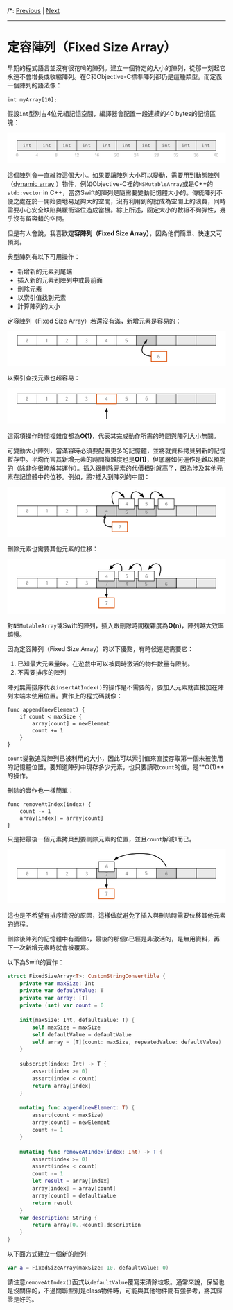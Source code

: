 /*:
[Previous](@previous) | [Next](@next)
***
# 定容陣列（Fixed Size Array）

早期的程式語言並沒有很花哨的陣列。建立一個特定的大小的陣列，從那一刻起它永遠不會增長或收縮陣列。在C和Objective-C標準陣列都仍是這種類型。而定義一個陣列的語法像：

`int myArray[10];`

假設`int`型別占4位元組記憶空間，編譯器會配置一段連續的40 bytes的記憶區塊：

![An array with room for 10 elements](/gitBook/pics/array.png)

這個陣列會一直維持這個大小。如果要讓陣列大小可以變動，需要用到動態陣列（[dynamic array](https://en.wikipedia.org/wiki/Dynamic_array) ）物件，例如Objective-C裡的`NSMutableArray`或是C++的`std::vector` in C++，當然Swift的陣列是隨需要變動記憶體大小的。傳統陣列不便之處在於一開始要地易足夠大的空間，沒有利用到的就成為空間上的浪費，同時需要小心安全缺陷與緩衝溢位造成當機。綜上所述，固定大小的數組不夠彈性，幾乎沒有留容錯的空間。

但是有人會說，我喜歡**定容陣列（Fixed Size Array）**，因為他們簡單、快速又可預測。

典型陣列有以下可用操作：

- 新增新的元素到尾端
- 插入新的元素到陣列中或最前面
- 刪除元素
- 以索引值找到元素
- 計算陣列的大小

定容陣列（Fixed Size Array）若還沒有滿，新增元素是容易的：

![Appending a new element](/gitBook/pics/append.png)

以索引查找元素也超容易：

![Indexing the array](/gitBook/pics/indexing.png)

這兩項操作時間複雜度都為**O(1)**，代表其完成動作所需的時間與陣列大小無關。

可變動大小陣列，當滿容時必須要配置更多的記憶體，並將就資料拷貝到新的記憶暫存中。平均而言其新增元素的時間複雜度也是**O(1)**，但底層如何運作是難以預期的（除非你很瞭解其運作）。插入跟刪除元素的代價相對就高了，因為涉及其他元素在記憶體中的位移。例如，將`7`插入到陣列的中間：

![Insert requires a memory copy](/gitBook/pics/insert.png)

刪除元素也需要其他元素的位移：

![Delete also requires a memory copy](/gitBook/pics/delete.png)

對`NSMutableArray`或Swift的陣列，插入跟刪除時間複雜度為**O(n)**，陣列越大效率越慢。

因為定容陣列（Fixed Size Array）的以下優點，有時候還是需要它：

1. 已知最大元素量時。在遊戲中可以被同時激活的物件數量有限制。
2. 不需要排序的陣列

陣列無需排序代表`insertAtIndex()`的操作是不需要的，要加入元素就直接加在陣列末端未使用位置。實作上的程式碼就像：

	func append(newElement) {
		if count < maxSize {
			array[count] = newElement
			count += 1
		}
	}

`count`變數追蹤陣列已被利用的大小，因此可以索引值來直接存取第一個未被使用的記憶體位置。要知道陣列中現存多少元素，也只要讀取`count`的值，是**O(1)**的操作。

刪除的實作也一樣簡單：

	func removeAtIndex(index) {
		count -= 1
		array[index] = array[count]
	}

只是把最後一個元素拷貝到要刪除元素的位置，並且`count`解減1而已。

![Deleting just means copying one element](/gitBook/pics/delete-no-copy.png)

這也是不希望有排序情況的原因，這樣做就避免了插入與刪除時需要位移其他元素的過程。

刪除後陣列的記憶體中有兩個`6`，最後的那個`6`已經是非激活的，是無用資料，再下一次新增元素時就會被覆寫。

以下為Swift的實作：

```swift
struct FixedSizeArray<T>: CustomStringConvertible {
	private var maxSize: Int
	private var defaultValue: T
	private var array: [T]
	private (set) var count = 0
	
	init(maxSize: Int, defaultValue: T) {
		self.maxSize = maxSize
		self.defaultValue = defaultValue
		self.array = [T](count: maxSize, repeatedValue: defaultValue)
	}
	
	subscript(index: Int) -> T {
		assert(index >= 0)
		assert(index < count)
		return array[index]
	}
	
	mutating func append(newElement: T) {
		assert(count < maxSize)
		array[count] = newElement
		count += 1
	}
	
	mutating func removeAtIndex(index: Int) -> T {
		assert(index >= 0)
		assert(index < count)
		count -= 1
		let result = array[index]
		array[index] = array[count]
		array[count] = defaultValue
		return result
	}
	var description: String {
		return array[0..<count].description
	}
}
```

以下面方式建立一個新的陣列:
```swift
var a = FixedSizeArray(maxSize: 10, defaultValue: 0)
```

請注意`removeAtIndex()`函式以`defaultValue`覆寫來清除垃圾。通常來說，保留也是沒關係的，不過關聯型別是class物件時，可能與其他物件間有強參考，將其歸零是好的。

